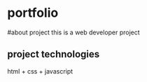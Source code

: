 # portfolio
#about project
this is a web developer project
## project technologies
html + css + javascript
